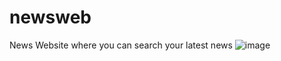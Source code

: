 # newsweb
News Website where you can search your latest news 
![image](https://github.com/nikhilrajrajput/newsweb/assets/96713971/e2a12b44-980e-46a7-a55f-0b7896f899d0)

